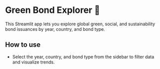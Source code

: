 # Green Bond Explorer 🌱

This Streamlit app lets you explore global green, social, and sustainability bond issuances by year, country, and bond type.

## How to use
- Select the year, country, and bond type from the sidebar to filter data and visualize trends.

